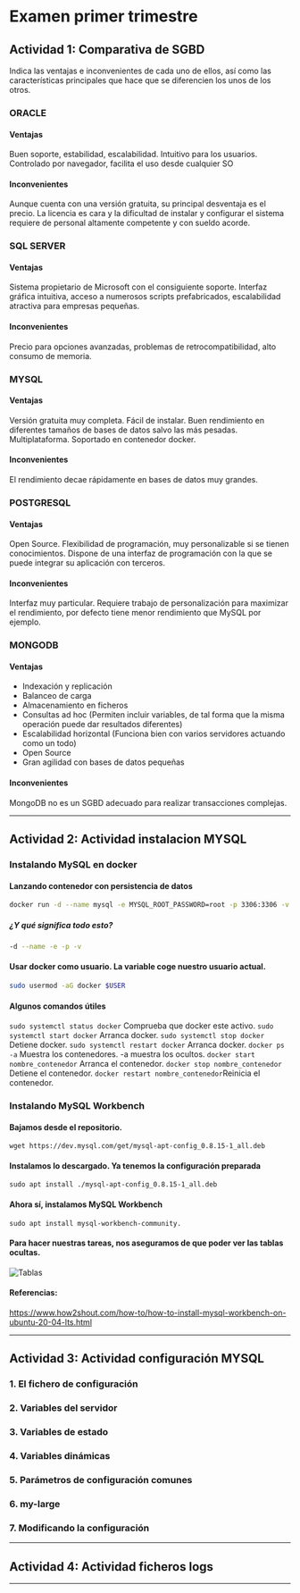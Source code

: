 # Examen primer trimestre


## Actividad 1: Comparativa de SGBD
Indica las ventajas e inconvenientes de cada uno de ellos, así como las  características principales que hace que se diferencien los unos de los otros.

### ORACLE
#### Ventajas
Buen soporte, estabilidad, escalabilidad. Intuitivo para los usuarios. Controlado por navegador, facilita el uso desde cualquier SO
#### Inconvenientes
Aunque cuenta con una versión gratuita, su principal desventaja es el precio. La licencia es cara y la dificultad de instalar y configurar el sistema requiere de personal altamente competente y con sueldo acorde.
### SQL SERVER 
#### Ventajas
Sistema propietario de Microsoft con el consiguiente soporte. Interfaz gráfica intuitiva, acceso a numerosos scripts prefabricados, escalabilidad atractiva para empresas pequeñas.

#### Inconvenientes
Precio para opciones avanzadas, problemas de retrocompatibilidad, alto consumo de memoria.

### MYSQL 
#### Ventajas
Versión gratuita muy completa. Fácil de instalar. Buen rendimiento en diferentes tamaños de bases de datos salvo las más pesadas. Multiplataforma. Soportado en contenedor docker. 
#### Inconvenientes
El rendimiento decae rápidamente en bases de datos muy grandes.
### POSTGRESQL 
#### Ventajas
Open Source. Flexibilidad de programación, muy personalizable si se tienen conocimientos. Dispone de una interfaz de programación con la que se puede integrar su aplicación con terceros.

#### Inconvenientes
Interfaz muy particular. Requiere trabajo de personalización para maximizar el rendimiento, por defecto tiene menor rendimiento que MySQL por ejemplo.
### MONGODB 
#### Ventajas
- Indexación y replicación
- Balanceo de carga
- Almacenamiento en ficheros
- Consultas ad hoc (Permiten incluir variables, de tal forma que la misma operación puede dar resultados diferentes)
- Escalabilidad horizontal (Funciona bien con varios servidores actuando como un todo)
- Open Source
- Gran agilidad con bases de datos pequeñas

#### Inconvenientes

MongoDB no es un SGBD adecuado para realizar transacciones complejas.

------------


## Actividad 2: Actividad instalacion MYSQL

### Instalando MySQL en docker
#### Lanzando contenedor con persistencia de datos
```bash
docker run -d --name mysql -e MYSQL_ROOT_PASSWORD=root -p 3306:3306 -v /home/asgbd/mysql_data:/var/lib/mysql mysql:8.0.22
```
##### ¿Y qué significa todo esto?
```bash
-d --name -e -p -v 
```
#### Usar docker como usuario. La variable coge nuestro usuario actual.
```bash
sudo usermod -aG docker $USER
```

#### Algunos comandos útiles
`sudo systemctl status docker` Comprueba que docker este activo.
`sudo systemctl start docker` Arranca docker.
`sudo systemctl stop docker` Detiene docker.
`sudo systemctl restart docker` Arranca docker.
`docker ps -a` Muestra los contenedores. -a muestra los ocultos.
`docker start nombre_contenedor` Arranca el contenedor.
`docker stop nombre_contenedor` Detiene el contenedor.
`docker restart nombre_contenedor`Reinicia el contenedor.

### Instalando MySQL Workbench
#### Bajamos desde el repositorio.
`wget https://dev.mysql.com/get/mysql-apt-config_0.8.15-1_all.deb`
#### Instalamos lo descargado. Ya tenemos la configuración preparada
`sudo apt install ./mysql-apt-config_0.8.15-1_all.deb`
#### Ahora sí, instalamos MySQL Workbench
`sudo apt install mysql-workbench-community.`
#### Para hacer nuestras tareas, nos aseguramos de que poder ver las tablas ocultas.
![Tablas](https://i.imgur.com/ZUfCPKd.png "Tablas")
#### Referencias:
https://www.how2shout.com/how-to/how-to-install-mysql-workbench-on-ubuntu-20-04-lts.html

------------

## Actividad 3: Actividad configuración MYSQL

### 1. El fichero de configuración

### 2. Variables del servidor

### 3. Variables de estado

### 4. Variables dinámicas

### 5. Parámetros de configuración comunes

### 6. my-large

### 7. Modificando la configuración





------------


## Actividad 4: Actividad ficheros logs


------------